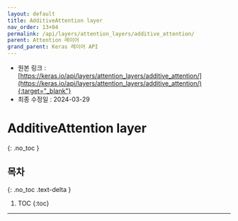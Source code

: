 ```yaml
---
layout: default
title: AdditiveAttention layer
nav_order: 13+04
permalink: /api/layers/attention_layers/additive_attention/
parent: Attention 레이어
grand_parent: Keras 레이어 API
---
```


* 원본 링크 : [https://keras.io/api/layers/attention_layers/additive_attention/](https://keras.io/api/layers/attention_layers/additive_attention/){:target="_blank"}
* 최종 수정일 : 2024-03-29

# AdditiveAttention layer
{: .no_toc }

## 목차
{: .no_toc .text-delta }

1. TOC
{:toc}

---
